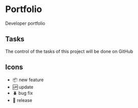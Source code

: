 # Portfolio
Developer portfolio

## Tasks

The control of the tasks of this project will be done on GitHub

## Icons

- :package: new feature
- :up: update
- :beetle: bug fix
- :checkered_flag: release 